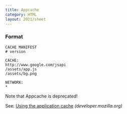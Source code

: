 ```yaml
---
title: Appcache
category: HTML
layout: 2021/sheet
---
```


### Format

```
CACHE MANIFEST
# version

CACHE:
http://www.google.com/jsapi
/assets/app.js
/assets/bg.png

NETWORK:
*
```

Note that Appcache is deprecated!

See: [Using the application cache](https://developer.mozilla.org/en-US/docs/Web/HTML/Using_the_application_cache) _(developer.mozilla.org)_
